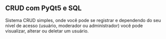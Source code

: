 ## CRUD com PyQt5 e SQL

Sistema CRUD simples, onde você pode se registrar e dependendo do seu nível de acesso (usuário, moderador ou administrador) você pode visualizar, alterar ou deletar um usuário.
